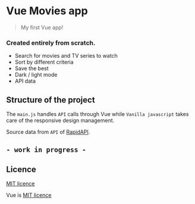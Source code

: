 # Vue Movies app
> My first Vue app!
### Created entirely from scratch.

- Search for movies and TV series to watch
- Sort by different criteria
- Save the best
- Dark / light mode
- API data

## Structure of the project

The `main.js` handles `API` calls through Vue while `Vanilla javascript` takes care of the responsive design management.

Source data from `API` of [RapidAPI](https://rapidapi.com/apidojo/api/imdb8/). 


## ` - work in progress - ` 


## Licence 
[MIT licence](https://github.com/denielden/ToDo-app/blob/main/LICENSE)

Vue is [MIT licence](https://github.com/vuejs/vue/blob/dev/LICENSE)
